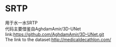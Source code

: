 # SRTP
用于水一水SRTP  
代码主要借鉴自AghdamAmir/3D-UNet  
link:<https://github.com/AghdamAmir/3D-UNet.git>  
The link to the dataset:<http://medicaldecathlon.com/>

